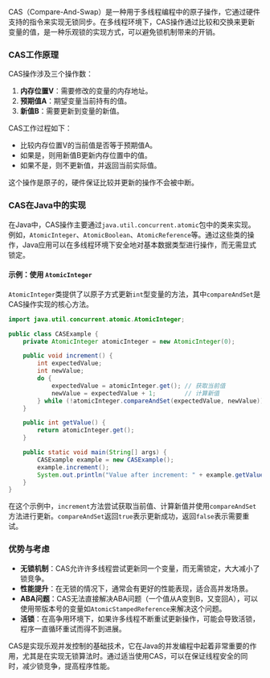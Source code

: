 CAS（Compare-And-Swap）是一种用于多线程编程中的原子操作，它通过硬件支持的指令来实现无锁同步。在多线程环境下，CAS操作通过比较和交换来更新变量的值，是一种乐观锁的实现方式，可以避免锁机制带来的开销。

### CAS工作原理

CAS操作涉及三个操作数：

1. **内存位置V**：需要修改的变量的内存地址。
2. **预期值A**：期望变量当前持有的值。
3. **新值B**：需要更新到变量的新值。

CAS工作过程如下：

+ 比较内存位置V的当前值是否等于预期值A。
+ 如果是，则用新值B更新内存位置中的值。
+ 如果不是，则不更新值，并返回当前实际值。

这个操作是原子的，硬件保证比较并更新的操作不会被中断。

### CAS在Java中的实现

在Java中，CAS操作主要通过`java.util.concurrent.atomic`包中的类来实现。例如，`AtomicInteger`、`AtomicBoolean`、`AtomicReference`等。通过这些类的操作，Java应用可以在多线程环境下安全地对基本数据类型进行操作，而无需显式锁定。

#### 示例：使用 `AtomicInteger`

`AtomicInteger`类提供了以原子方式更新`int`型变量的方法，其中`compareAndSet`是CAS操作实现的核心方法。

```java
import java.util.concurrent.atomic.AtomicInteger;  

public class CASExample {  
    private AtomicInteger atomicInteger = new AtomicInteger(0);  

    public void increment() {  
        int expectedValue;  
        int newValue;  
        do {  
            expectedValue = atomicInteger.get(); // 获取当前值  
            newValue = expectedValue + 1;        // 计算新值  
        } while (!atomicInteger.compareAndSet(expectedValue, newValue)); // CAS操作  
    }  

    public int getValue() {  
        return atomicInteger.get();  
    }  

    public static void main(String[] args) {  
        CASExample example = new CASExample();  
        example.increment();  
        System.out.println("Value after increment: " + example.getValue());  
    }  
}
```

在这个示例中，`increment`方法尝试获取当前值、计算新值并使用`compareAndSet`方法进行更新。`compareAndSet`返回`true`表示更新成功，返回`false`表示需要重试。

### 优势与考虑

+ **无锁机制**：CAS允许许多线程尝试更新同一个变量，而无需锁定，大大减小了锁竞争。
+ **性能提升**：在无锁的情况下，通常会有更好的性能表现，适合高并发场景。
+ **ABA问题**：CAS无法直接解决ABA问题（一个值从A变到B，又变回A），可以使用带版本号的变量如`AtomicStampedReference`来解决这个问题。
+ **活锁**：在高争用环境下，如果许多线程不断重试更新操作，可能会导致活锁，程序一直循环重试而得不到进展。

CAS是实现乐观并发控制的基础技术，它在Java的并发编程中起着非常重要的作用，尤其是在实现无锁算法时。通过适当使用CAS，可以在保证线程安全的同时，减少锁竞争，提高程序性能。
